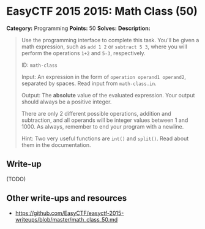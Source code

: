 # EasyCTF 2015 2015: Math Class (50)

**Category:** Programming
**Points:** 50
**Solves:** 
**Description:**

> Use the programming interface to complete this task. You&#39;ll be given a math expression, such as `add 1 2` or `subtract 5 3`, where you will perform the operations `1+2` and `5-3`, respectively.
> 
> 
> ID:&nbsp;`math-class` 
> 
> 
> Input: An expression in the form of `operation operand1 operand2`, separated by spaces. Read input from `math-class.in`.
> 
> 
> Output: The **absolute** value of the evaluated&nbsp;expression. Your output should always be a positive integer.
> 
> 
> There are only 2 different possible operations, addition and subtraction, and all operands will be integer values between 1 and 1000. As always, remember to end your program with a newline.
> 
> 
> Hint: Two very useful functions are `int()` and `split()`. Read about them in the documentation.


## Write-up

(TODO)

## Other write-ups and resources

* <https://github.com/EasyCTF/easyctf-2015-writeups/blob/master/math_class_50.md>
